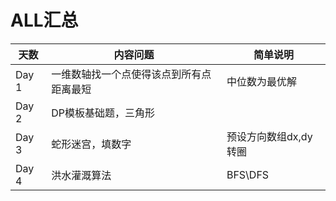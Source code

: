 # ALL汇总

| 天数  | 内容问题                                 | 简单说明              |
| ----- | ---------------------------------------- | --------------------- |
| Day 1 | 一维数轴找一个点使得该点到所有点距离最短 | 中位数为最优解        |
| Day 2 | DP模板基础题，三角形                     |                       |
| Day 3 | 蛇形迷宫，填数字                         | 预设方向数组dx,dy转圈 |
| Day 4 | 洪水灌溉算法                             | BFS\DFS               |